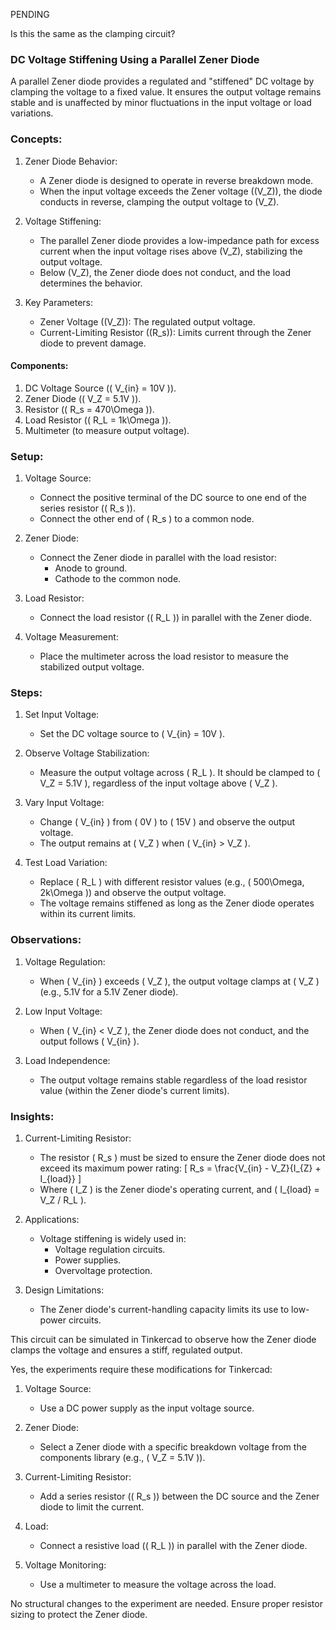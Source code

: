 PENDING

Is this the same as the clamping circuit?

### DC Voltage Stiffening Using a Parallel Zener Diode

A parallel Zener diode provides a regulated and "stiffened" DC voltage by clamping the voltage to a fixed value. It ensures the output voltage remains stable and is unaffected by minor fluctuations in the input voltage or load variations.

### Concepts:

1. Zener Diode Behavior:
   - A Zener diode is designed to operate in reverse breakdown mode.
   - When the input voltage exceeds the Zener voltage (\(V_Z\)), the diode conducts in reverse, clamping the output voltage to \(V_Z\).

2. Voltage Stiffening:
   - The parallel Zener diode provides a low-impedance path for excess current when the input voltage rises above \(V_Z\), stabilizing the output voltage.
   - Below \(V_Z\), the Zener diode does not conduct, and the load determines the behavior.

3. Key Parameters:
   - Zener Voltage (\(V_Z\)): The regulated output voltage.
   - Current-Limiting Resistor (\(R_s\)): Limits current through the Zener diode to prevent damage.

#### Components:
1. DC Voltage Source (\( V_{in} = 10V \)).
2. Zener Diode (\( V_Z = 5.1V \)).
3. Resistor (\( R_s = 470\Omega \)).
4. Load Resistor (\( R_L = 1k\Omega \)).
5. Multimeter (to measure output voltage).

### Setup:

1. Voltage Source:
   - Connect the positive terminal of the DC source to one end of the series resistor (\( R_s \)).
   - Connect the other end of \( R_s \) to a common node.

2. Zener Diode:
   - Connect the Zener diode in parallel with the load resistor:
     - Anode to ground.
     - Cathode to the common node.

3. Load Resistor:
   - Connect the load resistor (\( R_L \)) in parallel with the Zener diode.

4. Voltage Measurement:
   - Place the multimeter across the load resistor to measure the stabilized output voltage.

### Steps:

1. Set Input Voltage:
   - Set the DC voltage source to \( V_{in} = 10V \).

2. Observe Voltage Stabilization:
   - Measure the output voltage across \( R_L \). It should be clamped to \( V_Z = 5.1V \), regardless of the input voltage above \( V_Z \).

3. Vary Input Voltage:
   - Change \( V_{in} \) from \( 0V \) to \( 15V \) and observe the output voltage.
   - The output remains at \( V_Z \) when \( V_{in} > V_Z \).

4. Test Load Variation:
   - Replace \( R_L \) with different resistor values (e.g., \( 500\Omega, 2k\Omega \)) and observe the output voltage.
   - The voltage remains stiffened as long as the Zener diode operates within its current limits.

### Observations:

1. Voltage Regulation:
   - When \( V_{in} \) exceeds \( V_Z \), the output voltage clamps at \( V_Z \) (e.g., 5.1V for a 5.1V Zener diode).

2. Low Input Voltage:
   - When \( V_{in} < V_Z \), the Zener diode does not conduct, and the output follows \( V_{in} \).

3. Load Independence:
   - The output voltage remains stable regardless of the load resistor value (within the Zener diode's current limits).

### Insights:

1. Current-Limiting Resistor:
   - The resistor \( R_s \) must be sized to ensure the Zener diode does not exceed its maximum power rating:
     \[
     R_s = \frac{V_{in} - V_Z}{I_{Z} + I_{load}}
     \]
   - Where \( I_Z \) is the Zener diode's operating current, and \( I_{load} = V_Z / R_L \).

2. Applications:
   - Voltage stiffening is widely used in:
     - Voltage regulation circuits.
     - Power supplies.
     - Overvoltage protection.

3. Design Limitations:
   - The Zener diode's current-handling capacity limits its use to low-power circuits.

This circuit can be simulated in Tinkercad to observe how the Zener diode clamps the voltage and ensures a stiff, regulated output.

Yes, the experiments require these modifications for Tinkercad:

1. Voltage Source:
   - Use a DC power supply as the input voltage source.

2. Zener Diode:
   - Select a Zener diode with a specific breakdown voltage from the components library (e.g., \( V_Z = 5.1V \)).

3. Current-Limiting Resistor:
   - Add a series resistor (\( R_s \)) between the DC source and the Zener diode to limit the current.

4. Load:
   - Connect a resistive load (\( R_L \)) in parallel with the Zener diode.

5. Voltage Monitoring:
   - Use a multimeter to measure the voltage across the load.

No structural changes to the experiment are needed. Ensure proper resistor sizing to protect the Zener diode.
